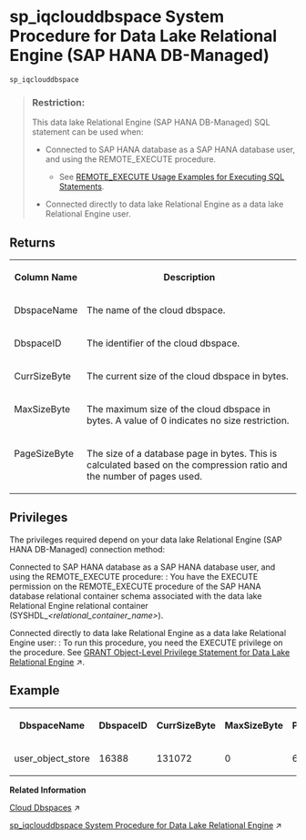 <!-- loio4240c9a98ce04c2cb85a37ada268acb4 -->

# sp\_iqclouddbspace System Procedure for Data Lake Relational Engine \(SAP HANA DB-Managed\)



```
sp_iqclouddbspace
```



> ### Restriction:  
> This data lake Relational Engine \(SAP HANA DB-Managed\) SQL statement can be used when:
> 
> -   Connected to SAP HANA database as a SAP HANA database user, and using the REMOTE\_EXECUTE procedure.
> 
>     -   See [REMOTE\_EXECUTE Usage Examples for Executing SQL Statements](../030-sql-statements/remote-execute-usage-examples-for-executing-sql-statements-fd99ac0.md).
> 
> -   Connected directly to data lake Relational Engine as a data lake Relational Engine user.



<a name="loio4240c9a98ce04c2cb85a37ada268acb4__section_e44_53r_pvb"/>

## Returns


<table>
<tr>
<th valign="top">

Column Name



</th>
<th valign="top">

Description



</th>
</tr>
<tr>
<td valign="top">

DbspaceName



</td>
<td valign="top">

The name of the cloud dbspace.



</td>
</tr>
<tr>
<td valign="top">

DbspaceID



</td>
<td valign="top">

The identifier of the cloud dbspace.



</td>
</tr>
<tr>
<td valign="top">

CurrSizeByte



</td>
<td valign="top">

The current size of the cloud dbspace in bytes.



</td>
</tr>
<tr>
<td valign="top">

MaxSizeByte



</td>
<td valign="top">

The maximum size of the cloud dbspace in bytes. A value of 0 indicates no size restriction.



</td>
</tr>
<tr>
<td valign="top">

PageSizeByte



</td>
<td valign="top">

The size of a database page in bytes. This is calculated based on the compression ratio and the number of pages used.



</td>
</tr>
</table>



<a name="loio4240c9a98ce04c2cb85a37ada268acb4__iq_refbb_1703"/>

## Privileges

The privileges required depend on your data lake Relational Engine \(SAP HANA DB-Managed\) connection method:

 Connected to SAP HANA database as a SAP HANA database user, and using the REMOTE\_EXECUTE procedure:
 :   You have the EXECUTE permission on the REMOTE\_EXECUTE procedure of the SAP HANA database relational container schema associated with the data lake Relational Engine relational container \(SYSHDL\_*<relational\_container\_name\>*\).

  Connected directly to data lake Relational Engine as a data lake Relational Engine user:
 :   To run this procedure, you need the EXECUTE privilege on the procedure. See [GRANT Object-Level Privilege Statement for Data Lake Relational Engine](https://help.sap.com/viewer/19b3964099384f178ad08f2d348232a9/2023_1_QRC/en-US/a3e154f084f21015996d891a5e9d33d2.html "Grants database object-level privileges on individual objects and schemas to a user or role.") :arrow_upper_right:.

 

<a name="loio4240c9a98ce04c2cb85a37ada268acb4__section_n5j_v3r_pvb"/>

## Example


<table>
<tr>
<th valign="top">

DbspaceName



</th>
<th valign="top">

DbspaceID



</th>
<th valign="top">

CurrSizeByte



</th>
<th valign="top">

MaxSizeByte



</th>
<th valign="top">

PageSizeByte



</th>
</tr>
<tr>
<td valign="top">

user\_object\_store



</td>
<td valign="top">

16388



</td>
<td valign="top">

131072



</td>
<td valign="top">

0



</td>
<td valign="top">

65536



</td>
</tr>
</table>

**Related Information**  


[Cloud Dbspaces](https://help.sap.com/viewer/a896c6a184f21015b5bcf4c7a967df07/2023_1_QRC/en-US/493eb818429e4996b3da4153192a9efa.html "Cloud dbspace is a new offering where the database engine stores a user dbspace in object storage solutions such as Microsoft Azure Blob Storage, AWS Simple Storage Service (S3), or Google Cloud Storage. In a cloud dbspace, database pages are physically stored as objects as opposed to regular file system blocks.") :arrow_upper_right:

[sp_iqclouddbspace System Procedure for Data Lake Relational Engine](https://help.sap.com/viewer/19b3964099384f178ad08f2d348232a9/2023_1_QRC/en-US/4ef0219c16ec4f578395e34785797cfe.html "Displays detailed information about the cloud dbspace in data lake Relational Engine.") :arrow_upper_right:

